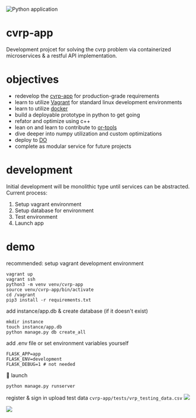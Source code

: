 ![Python application](https://github.com/christopherpryer/cvrp-app/workflows/Python%20application/badge.svg)

# cvrp-app
Development projcet for solving the cvrp problem via containerized microservices & a restful API implementation.

# objectives

- redevelop the [cvrp-app](https://github.com/christopherpryer/cvrp-app) for production-grade requirements
- learn to utilize [Vagrant](https://www.vagrantup.com/) for standard linux development environments
- learn to utilize [docker](https://www.docker.com/)
- build a deployable prototype in python to get going
- refator and optimize using c++
- lean on and learn to contribute to [or-tools](https://github.com/google/or-tools)
- dive deeper into numpy utilization and custom optimizations
- deploy to [DO](https://www.digitalocean.com/)
- complete as modular service for future projects

# development

Initial development will be monolithic type until services can be abstracted. Current process:

1. Setup vagrant environment
2. Setup database for environment
3. Test environment
4. Launch app

# demo

recommended: setup vagrant development environment
```
vagrant up
vagrant ssh
python3 -m venv venv/cvrp-app
source venv/cvrp-app/bin/activate
cd /vagrant
pip3 install -r requirements.txt
```

add instance/app.db & create database (if it doesn't exist)
```cmd/bash
mkdir instance
touch instance/app.db
python manage.py db create_all
```

add .env file or set environment variables yourself
```.env
FLASK_APP=app
FLASK_ENV=development
FLASK_DEBUG=1 # not needed
```

:rocket: launch
```cmd/bash
python manage.py runserver
```

register & sign in
upload test data 
```cvrp-app/tests/vrp_testing_data.csv```
![](https://github.com/christopherpryer/cvrp-app/blob/master/docs/img/v0.0.2_upload.PNG?raw=true)

![](https://github.com/christopherpryer/cvrp-app/blob/master/docs/img/v0.0.2.PNG?raw=true)
